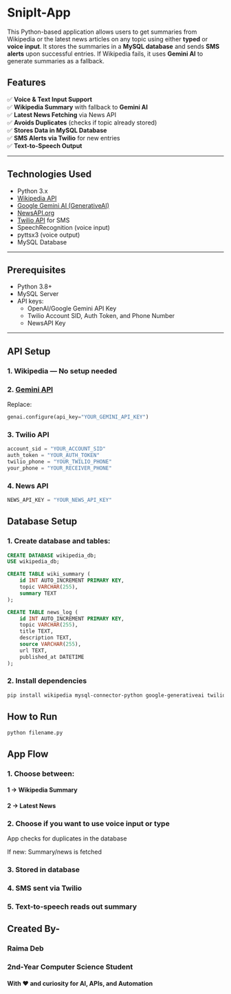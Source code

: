 # SnipIt-App
This Python-based application allows users to get summaries from Wikipedia or the latest news articles on any topic using either **typed** or **voice input**. It stores the summaries in a **MySQL database** and sends **SMS alerts** upon successful entries. If Wikipedia fails, it uses **Gemini AI** to generate summaries as a fallback.

## Features

✅ **Voice & Text Input Support**  
✅ **Wikipedia Summary** with fallback to **Gemini AI**  
✅ **Latest News Fetching** via News API  
✅ **Avoids Duplicates** (checks if topic already stored)  
✅ **Stores Data in MySQL Database**  
✅ **SMS Alerts via Twilio** for new entries  
✅ **Text-to-Speech Output**

---

## Technologies Used

- Python 3.x  
- [Wikipedia API](https://pypi.org/project/wikipedia/)  
- [Google Gemini AI (GenerativeAI)](https://ai.google.dev/)  
- [NewsAPI.org](https://newsapi.org/)  
- [Twilio API](https://www.twilio.com/) for SMS  
- SpeechRecognition (voice input)  
- pyttsx3 (voice output)  
- MySQL Database  

---

## Prerequisites

- Python 3.8+
- MySQL Server
- API keys:
  - OpenAI/Google Gemini API Key
  - Twilio Account SID, Auth Token, and Phone Number
  - NewsAPI Key

---

## API Setup

### 1. Wikipedia — No setup needed  
### 2. [Gemini API](https://ai.google.dev/)
Replace:
```python
genai.configure(api_key="YOUR_GEMINI_API_KEY")
```

### 3. Twilio API
```python
account_sid = "YOUR_ACCOUNT_SID"
auth_token = "YOUR_AUTH_TOKEN"
twilio_phone = "YOUR_TWILIO_PHONE"
your_phone = "YOUR_RECEIVER_PHONE"
```

### 4. News API
```python
NEWS_API_KEY = "YOUR_NEWS_API_KEY"
```

## Database Setup
### 1. Create database and tables:
```sql
CREATE DATABASE wikipedia_db;
USE wikipedia_db;

CREATE TABLE wiki_summary (
    id INT AUTO_INCREMENT PRIMARY KEY,
    topic VARCHAR(255),
    summary TEXT
);

CREATE TABLE news_log (
    id INT AUTO_INCREMENT PRIMARY KEY,
    topic VARCHAR(255),
    title TEXT,
    description TEXT,
    source VARCHAR(255),
    url TEXT,
    published_at DATETIME
);
```

### 2. Install dependencies
```bash
pip install wikipedia mysql-connector-python google-generativeai twilio inflect requests speechrecognition pyttsx3
```

## How to Run 
```python
python filename.py
```

## App Flow
### 1. Choose between:
  #### 1 → Wikipedia Summary
  #### 2 → Latest News

### 2. Choose if you want to use voice input or type
App checks for duplicates in the database

If new:
Summary/news is fetched

### 3. Stored in database

### 4. SMS sent via Twilio

### 5. Text-to-speech reads out summary


## Created By-
### Raima Deb
### 2nd-Year Computer Science Student
#### With ❤️ and curiosity for AI, APIs, and Automation


